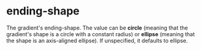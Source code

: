 # ending-shape

The gradient's ending-shape. The value can be **circle** (meaning that
the gradient's shape is a circle with a constant radius) or **ellipse**
(meaning that the shape is an axis-aligned ellipse). If unspecified,
it defaults to ellipse.
